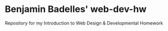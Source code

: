 # Benjamin Badelles' web-dev-hw
Repository for my Introduction to Web Design &amp; Developmental Homework
